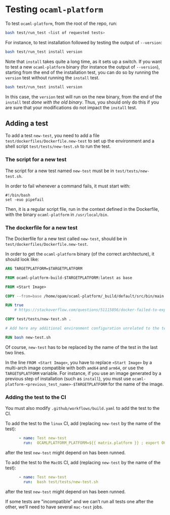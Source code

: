 # Testing `ocaml-platform`

To test `ocaml-platform`, from the root of the repo, run:

``` sh
bash test/run_test <list of requested tests>
```

For instance, to test installation followed by testing the output of `--version`:

``` sh
bash test/run_test install version
```

Note that `install` takes quite a long time, as it sets up a switch. If you want to test a new `ocaml-platform` binary (for instance the output of `--version`), starting from the end of the installation test, you can do so by running the `version` test without running the `install` test.

``` sh
bash test/run_test install version
```

In this case, the `version` test will run on the new binary, from the end of the `install` test _done with the old binary_. Thus, you should only do this if you are sure that your modifications do not impact the `install` test.

## Adding a test

To add a test `new-test`, you need to add a file `test/dockerfiles/Dockerfile.new-test` to set up the environment and a shell script `test/tests/new-test.sh` to run the test.

### The script for a new test

The script for a new test named `new-test` must be in `test/tests/new-test.sh`.

In order to fail whenever a command fails, it must start with:
``` shell
#!/bin/bash
set -euo pipefail
```

Then, it is a regular script file, run in the context defined in the Dockerfile, with the binary `ocaml-platform` in `/usr/local/bin`.


### The dockerfile for a new test

The Dockerfile for a new test called `new-test`, should be in `test/dockerfiles/Dockerfile.new-test`.

In order to get the `ocaml-platform` binary (of the correct architecture), it should look like:
``` dockerfile
ARG TARGETPLATFORM=$TARGETPLATFORM

FROM ocaml-platform-build-$TARGETPLATFORM:latest as base

FROM <Start Image>

COPY --from=base /home/opam/ocaml-platform/_build/default/src/bin/main.exe /usr/local/bin/ocaml-platform

RUN true
    # https://stackoverflow.com/questions/51115856/docker-failed-to-export-image-failed-to-create-image-failed-to-get-layer

COPY test/tests/new-test.sh .

# Add here any additional environment configuration unrelated to the test

RUN bash new-test.sh
```

Of course, `new-test` has to be replaced by the name of the test in the last two lines.

In the line `FROM <Start Image>`, you have to replace `<Start Image>` by a multi-arch image compatible with both `amd64` and `arm64`, or use the `TARGET$PLATFORM` variable. For instance, if you use an image generated by a previous step of installation (such as `install`), you must use `ocaml-platform-<previous_test_name>-$TARGETPLATFORM` for the name of the image.

### Adding the test to the CI

You must also modify `.github/workflows/build.yaml` to add the test to the CI.

To add the test to the `linux` CI, add (replacing `new-test` by the name of the test):
``` yaml
      - name: Test new-test
        run:  OCAMLPLATFORM_PLATFORM=${{ matrix.platform }} ; export OCAMLPLATFORM_PLATFORM ; ./test/run_test.sh new-test
```
after the test `new-test` might depend on has been runned.

To add the test to the `MacOS` CI, add (replacing `new-test` by the name of the test):
``` yaml
      - name: Test new-test
        run:  bash test/tests/new-test.sh
```
after the test `new-test` might depend on has been runned.

If some tests are "incompatible" and we can’t run all tests one after the other, we’ll need to have several `mac-test` jobs.
